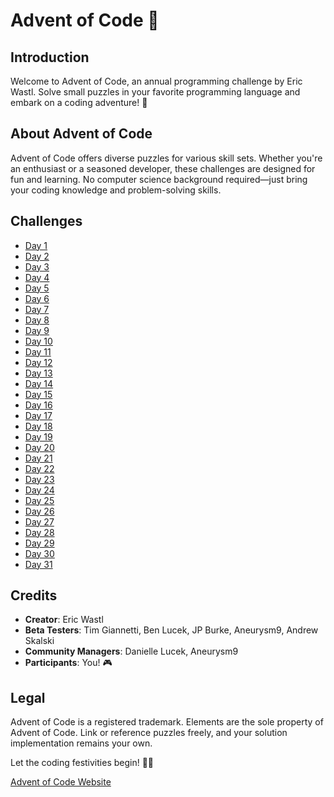 # Advent of Code 🎄

## Introduction

Welcome to Advent of Code, an annual programming challenge by Eric Wastl. Solve small puzzles in your favorite programming language and embark on a coding adventure! 🚀

## About Advent of Code

Advent of Code offers diverse puzzles for various skill sets. Whether you're an enthusiast or a seasoned developer, these challenges are designed for fun and learning. No computer science background required—just bring your coding knowledge and problem-solving skills.

## Challenges
- [Day 1](Challenges/Day1.md)
- [Day 2](Challenges/Day2.md)
- [Day 3](Challenges/Day3.md)
- [Day 4](Challenges/Day4.md)
- [Day 5](Challenges/Day5.md)
- [Day 6](Challenges/Day6.md)
- [Day 7](Challenges/Day7.md)
- [Day 8](Challenges/Day8.md)
- [Day 9](Challenges/Day9.md)
- [Day 10](Challenges/Day10.md)
- [Day 11](Challenges/Day11.md)
- [Day 12](Challenges/Day12.md)
- [Day 13](Challenges/Day13.md)
- [Day 14](Challenges/Day14.md)
- [Day 15](Challenges/Day15.md)
- [Day 16](Challenges/Day16.md)
- [Day 17](Challenges/Day17.md)
- [Day 18](Challenges/Day18.md)
- [Day 19](Challenges/Day19.md)
- [Day 20](Challenges/Day20.md)
- [Day 21](Challenges/Day21.md)
- [Day 22](Challenges/Day22.md)
- [Day 23](Challenges/Day23.md)
- [Day 24](Challenges/Day24.md)
- [Day 25](Challenges/Day25.md)
- [Day 26](Challenges/Day26.md)
- [Day 27](Challenges/Day27.md)
- [Day 28](Challenges/Day28.md)
- [Day 29](Challenges/Day29.md)
- [Day 30](Challenges/Day30.md)
- [Day 31](Challenges/Day31.md)

## Credits

- **Creator**: Eric Wastl
- **Beta Testers**: Tim Giannetti, Ben Lucek, JP Burke, Aneurysm9, Andrew Skalski
- **Community Managers**: Danielle Lucek, Aneurysm9
- **Participants**: You! 🎮

## Legal

Advent of Code is a registered trademark. Elements are the sole property of Advent of Code. Link or reference puzzles freely, and your solution implementation remains your own.

Let the coding festivities begin! 🚀🌟

[Advent of Code Website](https://adventofcode.com/)
